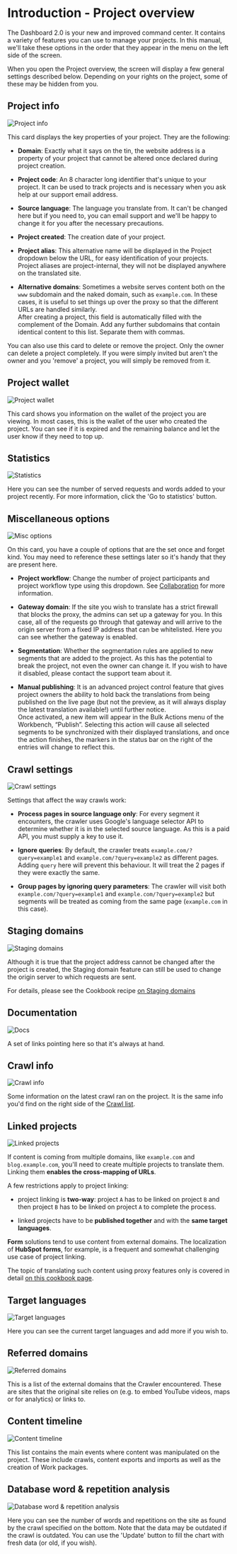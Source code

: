 # Introduction - Project overview

The Dashboard 2.0 is your new and improved command center. It contains a variety of features you can use to manage your projects. In this manual, we'll take these options in the order that they appear in the menu on the left side of the screen.

When you open the Project overview, the screen will display a few general settings described below. Depending on your rights on the project, some of these may be hidden from you.

## Project info

![Project info](/img/dashboard2/project_overview/project_info.png)

This card displays the key properties of your project. They are the following:

- **Domain**: Exactly what it says on the tin, the website address is a property of your project that cannot be altered once declared during project creation. 

- **Project code**: An 8 character long identifier that's unique to your project. It can be used to track projects and is necessary when you ask help at our support email address.

- **Source language**: The language you translate from. It can't be changed here but if you need to, you can email support and we'll be happy to change it for you after the necessary precautions.

- **Project created**: The creation date of your project.

- **Project alias**: This alternative name will be displayed in the Project dropdown below the URL, for easy identification of your projects. Project aliases are project-internal, they will not be displayed anywhere on the translated site.

- **Alternative domains**: Sometimes a website serves content both on the `www` subdomain and the naked domain, such as `example.com`. In these cases, it is useful to set things up over the proxy so that the different URLs are handled similarly.  
After creating a project, this field is automatically filled with the complement of the Domain. Add any further subdomains that contain identical content to this list. Separate them with commas.
  
You can also use this card to delete or remove the project. Only the owner can delete a project completely. If you were simply invited but aren't the owner and you 'remove' a project, you will simply be removed from it.

## Project wallet

![Project wallet](/img/dashboard2/project_overview/project_wallet.png)

This card shows you information on the wallet of the project you are viewing. In most cases, this is the wallet of the user who created the project. You can see if it is expired and the remaining balance and let the user know if they
 need to top up.
 
## Statistics
 
![Statistics](/img/dashboard2/project_overview/statistics.png)
 
Here you can see the number of served requests and words added to your project recently. For more information, click the 'Go to statistics' button.
 
## Miscellaneous options
 
![Misc options](/img/dashboard2/project_overview/misc_options.png)
 
On this card, you have a couple of options that are the set once and forget kind. You may need to reference these settings later so it's handy that they are present here.
 
- **Project workflow**: Change the number of project participants and project workflow type using this dropdown. See [Collaboration](../workbench/workflow/workflow.html) for more information.
 
- **Gateway domain**: If the site you wish to translate has a strict firewall that blocks the proxy, the admins can set up a gateway for you. In this case, all of the requests go through that gateway and will arrive to the origin server
  from a fixed IP address that can be whitelisted. Here you can see whether the gateway is enabled.
  
- **Segmentation**: Whether the segmentation rules are applied to new segments that are added to the project. As this has the potential to break the project, not even the owner can change it. If you wish to have it disabled, please
   contact the support team about it.
   
- **Manual publishing**: It is an advanced project control feature that gives project owners the ability to hold back the translations from being published on the live page (but not the preview, as it will always display the latest translation available!) until further notice.  
Once activated, a new item will appear in the Bulk Actions menu of the Workbench, “Publish”. Selecting this action will cause all selected segments to be synchronized with their displayed translations, and once the action finishes, the markers in the status bar on the right of the entries will change to reflect this.
 
## Crawl settings

![Crawl settings](/img/dashboard2/project_overview/crawl_settings.png)

Settings that affect the way crawls work:

- **Process pages in source language only**: For every segment it encounters, the crawler uses Google's language selector API to determine whether it is in the selected source language. As this is a paid API, you must supply a key to use
 it.
 
- **Ignore queries**: By default, the crawler treats `example.com/?query=example1` and `example.com/?query=example2` as different pages. Adding `query` here will prevent this behaviour. It will treat the 2 pages if they were exactly the same.

- **Group pages by ignoring query parameters**: The crawler will visit both `example.com/?query=example1` and `example.com/?query=example2` but segments will be treated as coming from the same page (`example.com` in this case).

## Staging domains

![Staging domains](/img/dashboard2/project_overview/staging_domains.png)

Although it is true that the project address cannot be changed after the project is created, the Staging domain feature can still be used to change the origin server to which requests are sent.

For details, please see the Cookbook recipe [on Staging domains](../dashboard2/cookbook/stagingdomain.html)

## Documentation

![Docs](/img/dashboard2/project_overview/docs.png)

A set of links pointing here so that it's always at hand.

## Crawl info

![Crawl info](/img/dashboard2/project_overview/crawl_info.png)

Some information on the latest crawl ran on the project. It is the same info you'd find on the right side of the [Crawl list](crawler/crawllist.html).

## Linked projects

![Linked projects](/img/dashboard2/project_overview/linked_projects.png)

If content is coming from multiple domains, like `example.com` and `blog.example.com`, you'll need to create multiple projects to translate them. Linking them **enables the cross-mapping of URLs**. 

A few restrictions apply to project linking:

- project linking is **two-way**: project `A` has to be linked on project `B` and then project `B` has to be linked on project `A` to complete the process.

- linked projects have to be **published together** and with the **same target languages**.

**Form** solutions tend to use content from external domains. The localization of **HubSpot forms**, for example, is a frequent and somewhat challenging use case of project linking.

The topic of translating such content using proxy features only is covered in detail [on this cookbook page](../dashboard2/cookbook/hubspotforms.html).
 
## Target languages

![Target languages](/img/dashboard2/project_overview/target_language.png)

Here you can see the current target languages and add more if you wish to.

## Referred domains

![Referred domains](/img/dashboard2/project_overview/referred_domains.png)

This is a list of the external domains that the Crawler encountered. These are sites that the original site relies on (e.g. to embed YouTube videos, maps or for analytics) or links to.

## Content timeline

![Content timeline](/img/dashboard2/project_overview/content_timeline.png)

This list contains the main events where content was manipulated on the project. These include crawls, content exports and imports as well as the creation of Work packages.

## Database word & repetition analysis

![Database word & repetition analysis](/img/dashboard2/project_overview/analysis.png)

Here you can see the number of words and repetitions on the site as found by the crawl specified on the bottom. Note that the data may be outdated if the crawl is outdated. You can use the 'Update' button to fill the chart with fresh data (or old, if you wish). 